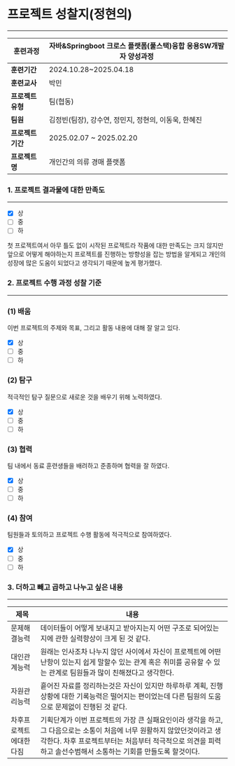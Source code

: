 # 프로젝트 성찰지(정현의)

---

| **훈련과정** | 자바&Springboot 크로스 플랫폼(풀스택)융합 응용SW개발자 양성과정 |
| --- | --- |
| **훈련기간** | 2024.10.28~2025.04.18 |
| **훈련교사** | 박민 |
| **프로젝트 유형** | 팀(협동) |
| **팀원** | 김정빈(팀장), 강수연, 정민지, 정현의, 이동욱, 한혜진 |
| **프로젝트 기간** | 2025.02.07 ~ 2025.02.20 |
| **프로젝트명** | 개인간의 의류 경매 플랫폼 |

### 1. 프로젝트 결과물에 대한 만족도

---

- [x]  상
- [ ]  중
- [ ]  하

첫 프로젝트여서 아무 틀도 없이 시작된 프로젝트라 작품에 대한 만족도는 크지 않지만 앞으로 어떻게 해야하는지 프로젝트를 진행하는 방향성을 잡는 방법을 알게되고 개인의 성장에 많은 도움이 되었다고 생각되기 때문에 높게 평가했다.

</aside>

### 2. 프로젝트 수행 과정 성찰 기준

---

### (1) 배움

이번 프로젝트의 주제와 목표, 그리고 활동 내용에 대해 잘 알고 있다.

- [x]  상
- [ ]  중
- [ ]  하

### (2) 탐구

적극적인 탐구 질문으로 새로운 것을 배우기 위해 노력하였다.

- [x]  상
- [ ]  중
- [ ]  하

### (3) 협력

팀 내에서 동료 훈련생들을 배려하고 준종하며 협력을 잘 하였다.

- [x]  상
- [ ]  중
- [ ]  하

### (4) 참여

팀원들과 토의하고 프로젝트 수행 활동에 적극적으로 참여하였다.

- [x]  상
- [ ]  중
- [ ]  하

### 3. 더하고 빼고 곱하고 나누고 싶은 내용

---

| 제목 | 내용 |
| --- | --- |
| 문제해결능력 | 데이터들이 어떻게 보내지고 받아지는지 어떤 구조로 되어있는지에 관한 실력향상이 크게 된 것 같다. |
| 대인관계능력 | 원래는 인사조차 나누지 않던 사이에서 자신이 프로젝트에 어떤 난항이 있는지 쉽게 말할수 있는 관계 혹은 취미를 공유할 수 있는 관계로 팀원들과 많이 친해졌다고 생각한다. |
| 자원관리능력 | 흩어진 자료를 정리하는것은 자신이 있지만 하루하루 계획, 진행상황에 대한 기록능력은 떨어지는 편이었는데 다른 팀원의 도움으로 문제없이 진행된 것 같다. |
| 차후프로젝트에대한다짐 | 기획단계가 이번 프로젝트의 가장 큰 실패요인이라 생각을 하고, 그 다음으로는 소통이 처음에 너무 원활하지 않았던것이라고 생각한다. 차후 프로젝트부터는 처음부터 적극적으로 의견을 피력하고 솔선수범해서 소통하는 기회를 만들도록 할것이다. |
